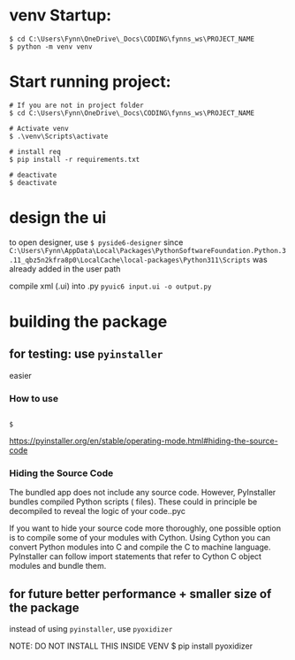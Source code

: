 # venv Startup:
```
$ cd C:\Users\Fynn\OneDrive\_Docs\CODING\fynns_ws\PROJECT_NAME
$ python -m venv venv

```

# Start running project:
```
# If you are not in project folder
$ cd C:\Users\Fynn\OneDrive\_Docs\CODING\fynns_ws\PROJECT_NAME

# Activate venv
$ .\venv\Scripts\activate

# install req
$ pip install -r requirements.txt

# deactivate
$ deactivate

```


# design the ui
to open designer, use `$ pyside6-designer` since `C:\Users\Fynn\AppData\Local\Packages\PythonSoftwareFoundation.Python.3.11_qbz5n2kfra8p0\LocalCache\local-packages\Python311\Scripts` was already added in the user path

compile xml (.ui) into .py
`pyuic6 input.ui -o output.py`


# building the package

## for testing: use `pyinstaller`
easier

### How to use

```

$

```


https://pyinstaller.org/en/stable/operating-mode.html#hiding-the-source-code
### Hiding the Source Code
The bundled app does not include any source code. However, PyInstaller bundles compiled Python scripts ( files). These could in principle be decompiled to reveal the logic of your code..pyc

If you want to hide your source code more thoroughly, one possible option is to compile some of your modules with Cython. Using Cython you can convert Python modules into C and compile the C to machine language. PyInstaller can follow import statements that refer to Cython C object modules and bundle them.

## for future better performance + smaller size of the package
instead of using `pyinstaller`, use `pyoxidizer`

NOTE: DO NOT INSTALL THIS INSIDE VENV
$ pip install pyoxidizer